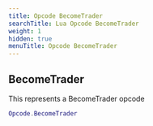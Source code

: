 ```yaml
---
title: Opcode BecomeTrader
searchTitle: Lua Opcode BecomeTrader
weight: 1
hidden: true
menuTitle: Opcode BecomeTrader
---
```

## BecomeTrader

This represents a BecomeTrader opcode
```lua
Opcode.BecomeTrader
```